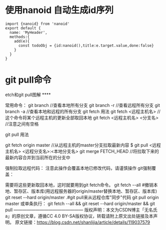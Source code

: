 # 使用nanoid 自动生成id序列

```
import {nanoid} from 'nanoid'
export default {
  name: 'MyHeader',
  methods:{
    add(e){
      const todoObj = {id:nanoid(),title:e.target.value,done:false}
    }
  }
}
```



# git pull命令

etch和git pull图解 ****

常用命令：
git branch //查看本地所有分支
git branch -r //查看远程所有分支
git branch -a //查看本地和远程的所有分支
git fetch 用法
git fetch <远程主机名> //这个命令将某个远程主机的更新全部取回本地
git fetch <远程主机名> <分支名> //注意之间有空格

git pull 用法

git fetch origin master //从远程主机的master分支拉取最新内容
$ git pull <远程主机名> <远程分支名>:<本地分支名>
git merge FETCH_HEAD //将拉取下来的最新内容合并到当前所在的分支中

强制拉取远程代码：
注意此操作会覆盖本地已修改代码，请谨慎操作
git强制覆盖：

需要将这些更新取回本地，这时就要用到git fetch命令。
git fetch --all
#撤销本地、暂存区、版本库(用远程服务器的origin/master替换本地、暂存区、版本库)
git reset --hard origin/master
.#git pull来从远程仓库"同步"代码
git pull origin master
或单条执行：
git fetch --all && git reset --hard origin/master && git pull
————————————————
版权声明：本文为CSDN博主「无名氏a」的原创文章，遵循CC 4.0 BY-SA版权协议，转载请附上原文出处链接及本声明。
原文链接：https://blog.csdn.net/shanlijia/article/details/119037579